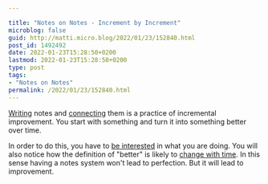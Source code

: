 ```yaml
---

title: "Notes on Notes - Increment by Increment"
microblog: false
guid: http://matti.micro.blog/2022/01/23/152840.html
post_id: 1492492
date: 2022-01-23T15:28:50+0200
lastmod: 2022-01-23T15:28:50+0200
type: post
tags:
- "Notes on Notes"
permalink: /2022/01/23/152840.html
---
```

[Writing](/2022/01/23/notes-on-notes.html) notes and [connecting](/2022/01/23/103518.html) them is a practice of incremental improvement. You start with something and turn it into something better over time.

In order to do this, you have to [be interested](/2022/01/23/104912.html) in what you are doing. You will also notice how the definition of "better" is likely to [change with time](/2022/01/23/110655.html). In this sense having a notes system won't lead to perfection. But it will lead to improvement.
